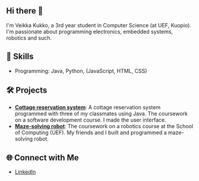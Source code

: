 ## Hi there 👋

<!--
**veikkakukko/veikkakukko** is a ✨ _special_ ✨ repository because its `README.md` (this file) appears on your GitHub profile.-->

I'm Veikka Kukko, a 3rd year student in Computer Science (at UEF, Kuopio). 
I'm passionate about programming electronics, embedded systems, robotics and such. 

## 🚀 Skills 
- Programming: Java, Python, (JavaScript, HTML, CSS)

## 🛠️ Projects
- **[Cottage reservation system](https://github.com/Orofil/oti-projekti)**: A cottage reservation system programmed with three of my classmates using Java. The coursework on a software development course. I made the user interface.
- **[Maze-solving robot](https://github.com/veikkakukko/mazeRobot)**: The coursework on a robotics course at the School of Computing (UEF). My friends and I built and programmed a maze-solving robot.

## 🌐 Connect with Me
- [LinkedIn](https://www.linkedin.com/in/veikkakukko/)

